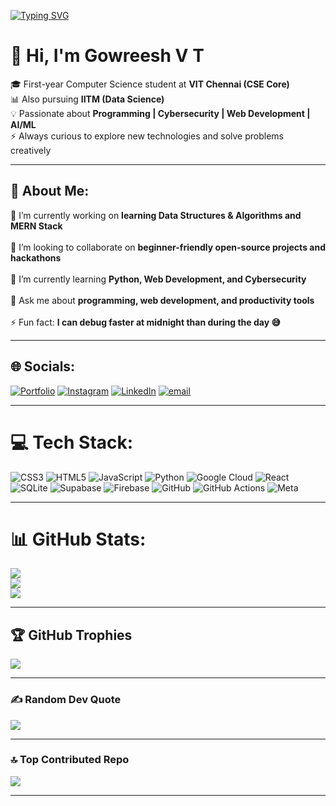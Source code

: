 [![Typing SVG](https://readme-typing-svg.demolab.com?font=Fira+Code&weight=700&size=28&pause=1000&color=1A3EF7&center=true&vCenter=true&width=435&lines=I'm+Gowreesh+V+T)](https://git.io/typing-svg)

# 👋 Hi, I'm Gowreesh V T

🎓 First-year Computer Science student at **VIT Chennai (CSE Core)**  
📊 Also pursuing **IITM (Data Science)**  
💡 Passionate about **Programming | Cybersecurity | Web Development | AI/ML**  
⚡ Always curious to explore new technologies and solve problems creatively  

---

## 💫 About Me:
🎯 I’m currently working on **learning Data Structures & Algorithms and MERN Stack**  <br>  
🤝 I’m looking to collaborate on **beginner-friendly open-source projects and hackathons**  <br>  
🌱 I’m currently learning **Python, Web Development, and Cybersecurity**  <br>  
💬 Ask me about **programming, web development, and productivity tools**  <br>  
⚡ Fun fact: **I can debug faster at midnight than during the day 😅**

---

## 🌐 Socials:
[![Portfolio](https://img.shields.io/badge/Portfolio-%23000000.svg?style=flat-square&logo=vercel&logoColor=white)](https://gowreesh.works) [![Instagram](https://img.shields.io/badge/Instagram-%23E4405F.svg?logo=Instagram&logoColor=white)](https://instagram.com/gowreesh_2007) [![LinkedIn](https://img.shields.io/badge/LinkedIn-%230077B5.svg?logo=linkedin&logoColor=white)](https://linkedin.com/in/gowreesh) [![email](https://img.shields.io/badge/Email-D14836?logo=gmail&logoColor=white)](mailto:vt.gowreesh43@gmail.com) 

---

# 💻 Tech Stack:
![CSS3](https://img.shields.io/badge/css3-%231572B6.svg?style=for-the-badge&logo=css3&logoColor=white) ![HTML5](https://img.shields.io/badge/html5-%23E34F26.svg?style=for-the-badge&logo=html5&logoColor=white) ![JavaScript](https://img.shields.io/badge/javascript-%23323330.svg?style=for-the-badge&logo=javascript&logoColor=%23F7DF1E) ![Python](https://img.shields.io/badge/python-3670A0?style=for-the-badge&logo=python&logoColor=ffdd54) ![Google Cloud](https://img.shields.io/badge/GoogleCloud-%234285F4.svg?style=for-the-badge&logo=google-cloud&logoColor=white) ![React](https://img.shields.io/badge/react-%2320232a.svg?style=for-the-badge&logo=react&logoColor=%2361DAFB) ![SQLite](https://img.shields.io/badge/sqlite-%2307405e.svg?style=for-the-badge&logo=sqlite&logoColor=white) ![Supabase](https://img.shields.io/badge/Supabase-3ECF8E?style=for-the-badge&logo=supabase&logoColor=white) ![Firebase](https://img.shields.io/badge/firebase-a08021?style=for-the-badge&logo=firebase&logoColor=ffcd34) ![GitHub](https://img.shields.io/badge/github-%23121011.svg?style=for-the-badge&logo=github&logoColor=white) ![GitHub Actions](https://img.shields.io/badge/github%20actions-%232671E5.svg?style=for-the-badge&logo=githubactions&logoColor=white) ![Meta](https://img.shields.io/badge/Meta-%230467DF.svg?style=for-the-badge&logo=Meta&logoColor=white)

---

# 📊 GitHub Stats:
![](https://github-readme-stats.vercel.app/api?username=Gowreesh-VT&theme=radical&hide_border=false&include_all_commits=false&count_private=false)<br/>
![](https://nirzak-streak-stats.vercel.app/?user=Gowreesh-VT&theme=radical&hide_border=false)<br/>
![](https://github-readme-stats.vercel.app/api/top-langs/?username=Gowreesh-VT&theme=radical&hide_border=false&include_all_commits=false&count_private=false&layout=compact)

---

## 🏆 GitHub Trophies
![](https://github-profile-trophy.vercel.app/?username=Gowreesh-VT&theme=radical&no-frame=false&no-bg=true&margin-w=4)

---

### ✍️ Random Dev Quote
![](https://quotes-github-readme.vercel.app/api?type=horizontal&theme=radical)

---

### 🔝 Top Contributed Repo
![](https://github-contributor-stats.vercel.app/api?username=Gowreesh-VT&limit=5&theme=dark&combine_all_yearly_contributions=true)

---
